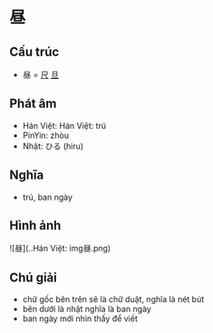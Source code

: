 # 昼

## Cấu trúc
* 昼 = [尺](尺.md) [旦](旦.md)

## Phát âm

* Hán Việt: Hán Việt: trú
* PinYin: zhòu
* Nhật: ひる (hiru)

## Nghĩa

* trú, ban ngày

## Hình ảnh
![昼](..Hán Việt: img昼.png)

## Chú giải
* chữ gốc bên trên sẽ là chữ duật, nghĩa là nét bút
* bên dưới là nhật nghĩa là ban ngày
* ban ngày mới nhìn thấy để viết

<script>window.HANZI_FIELD='昼';</script>